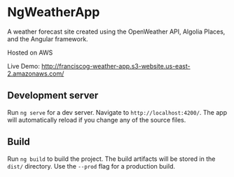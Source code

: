 # NgWeatherApp

A weather forecast site created using the OpenWeather API, Algolia Places, and the Angular framework.

Hosted on AWS

Live Demo: http://franciscog-weather-app.s3-website.us-east-2.amazonaws.com/

## Development server

Run `ng serve` for a dev server. Navigate to `http://localhost:4200/`. The app will automatically reload if you change any of the source files.

## Build

Run `ng build` to build the project. The build artifacts will be stored in the `dist/` directory. Use the `--prod` flag for a production build.
